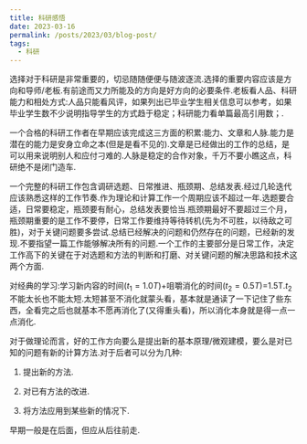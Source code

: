 ```yaml
---
title: 科研感悟
date: 2023-03-16
permalink: /posts/2023/03/blog-post/
tags:
  - 科研
---
```


选择对于科研是非常重要的，切忌随随便便与随波逐流.选择的重要内容应该是方向和导师/老板.有前途而又力所能及的方向是好方向的必要条件.老板看人品、科研能力和相处方式:人品只能看风评，如果列出已毕业学生相关信息可以参考，如果毕业学生数不少说明指导学生的方式趋于稳定；科研能力看单篇最高引用数；.<br>

一个合格的科研工作者在早期应该完成这三方面的积累:能力、文章和人脉.能力是潜在的能力是安身立命之本(但是是看不见的).文章是已经做出的工作的总结，是可以用来说明别人和应付刁难的.人脉是稳定的合作对象，千万不要小瞧这点，科研绝不是闭门造车.<br>

一个完整的科研工作包含调研选题、日常推进、瓶颈期、总结发表.经过几轮迭代应该熟悉这样的工作节奏.作为理论和计算工作一个周期应该不超过一年.选题要合适，日常要稳定，瓶颈要有耐心，总结发表要恰当.瓶颈期最好不要超过三个月，瓶颈期重要的是工作不要停，日常工作要维持等待转机(先为不可胜，以待敌之可胜)，对于关键问题要多尝试.总结已经解决的问题和仍然存在的问题，已经新的发现.不要指望一篇工作能够解决所有的问题.一个工作的主要部分是日常工作，决定工作高下的关键在于对选题和方法的判断和打磨、对关键问题的解决思路和技术这两个方面.<br>

对经典的学习:学习新内容的时间($t_1=1.0T$)+咀嚼消化的时间($t_2=0.5T$)=1.5T.$t_2$不能太长也不能太短.太短甚至不消化就蒙头看，基本就是通读了一下记住了些东西，全看完之后也就基本不愿再消化了(又得重头看)，所以消化本身就是得一点一点消化.

对于做理论而言，好的工作方向要么是提出新的基本原理/微观建模，要么是对已知的问题有新的计算方法.对于后者可以分为几种:

1. 提出新的方法.

2. 对已有方法的改进.

3. 将方法应用到某些新的情况下.

早期一般是在后面，但应从后往前走.